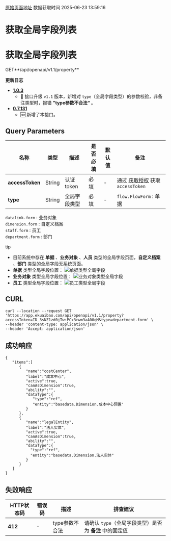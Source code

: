 [原始页面地址](https://docs.ekuaibao.com/docs/open-api/forms/get-customs-param)
数据获取时间 2025-06-23 13:59:16

# 获取全局字段列表

# 获取全局字段列表  
  
GET**/api/openapi/v1.1/property**

**更新日志**

  * [**1.0.3**](/updateLog/update-log#103)
    * 🚀 接口升级 `v1.1` 版本，新增对 `type`（全局字段类型）的参数校验，非备注类型时，报错 **”type参数不合法“** 。
  * [**0.7.131**](/updateLog/update-log#07131)
    * 🆕 新增了本接口。



## Query Parameters​

名称| 类型| 描述| 是否必填| 默认值| 备注  
---|---|---|---|---|---  
**accessToken**|  String| 认证token| 必填| -| 通过 [获取授权](/docs/open-api/getting-started/auth) 获取 `accessToken`  
**type**|  String| 全局字段类型| 必填| -| `flow.FlowForm` : 单据  
`datalink.form` : 业务对象  
`dimension.form` : 自定义档案  
`staff.form` : 员工  
`department.form` : 部门  
  
tip

  * 目前系统中存在 **单据** 、**业务对象** 、**人员** 类型的全局字段页面，**自定义档案** 、**部门** 类型的全局字段无系统页面。
  * **单据** 类型全局字段位置： ![单据类型全局字段](/assets/images/单据类型全局字段-d8fdea3a01a34c0f5f00ddd022d91f95.png)
  * **业务对象** 类型全局字段位置： ![业务对象类型全局字段](/assets/images/业务对象类型全局字段-3c2d6d4a4e6c79039f5b5ea7a5ca3efe.png)
  * **员工** 类型全局字段位置： ![员工类型全局字段](/assets/images/员工类型全局字段-7b6f55c6f0ea881b256761859b629339.png)



## CURL​
    
    
    curl --location --request GET 'https://app.ekuaibao.com/api/openapi/v1.1/property?accessToken=ID_3sNZ1zd0jTw:PCx3rwm3aA00qM&type=department.form' \  
    --header 'content-type: application/json' \  
    --header 'Accept: application/json'  
    

## 成功响应​
    
    
    {  
       "items":[  
          {  
             "name":"costCenter",  
             "label":"成本中心",  
             "active":true,  
             "canAsDimension":true,  
             "ability":"",  
             "dataType":{  
                "type":"ref",  
                "entity":"basedata.Dimension.成本中心预置"  
             }  
          },  
          {  
             "name":"legalEntity",  
             "label":"法人实体",  
             "active":true,  
             "canAsDimension":true,  
             "ability":"",  
             "dataType":{  
               "type":"ref",  
               "entity":"basedata.Dimension.法人实体"  
             }  
          }  
       ]  
    }  
    

## 失败响应​

HTTP状态码| 错误码| 描述| 排查建议  
---|---|---|---  
**412**|  -| type参数不合法| 请确认 `type`（全局字段类型）是否为 **备注** 中的固定值
